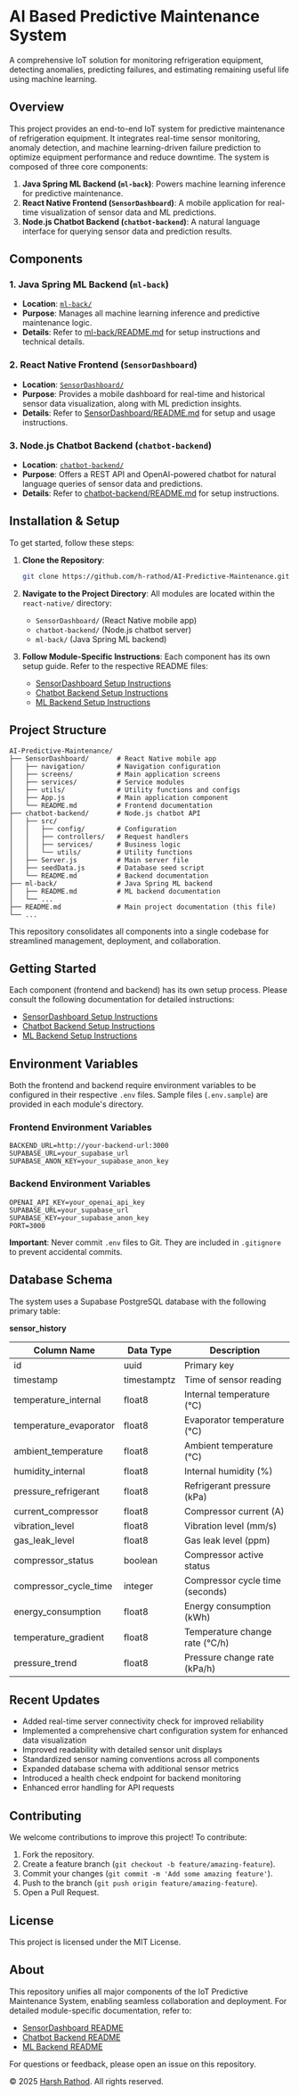 # AI Based Predictive Maintenance System

A comprehensive IoT solution for monitoring refrigeration equipment, detecting anomalies, predicting failures, and estimating remaining useful life using machine learning.

## Overview

This project provides an end-to-end IoT system for predictive maintenance of refrigeration equipment. It integrates real-time sensor monitoring, anomaly detection, and machine learning-driven failure prediction to optimize equipment performance and reduce downtime. The system is composed of three core components:

1. **Java Spring ML Backend (`ml-back`)**: Powers machine learning inference for predictive maintenance.
2. **React Native Frontend (`SensorDashboard`)**: A mobile application for real-time visualization of sensor data and ML predictions.
3. **Node.js Chatbot Backend (`chatbot-backend`)**: A natural language interface for querying sensor data and prediction results.

## Components

### 1. Java Spring ML Backend (`ml-back`)
- **Location**: [`ml-back/`](./ml-back/README.md)
- **Purpose**: Manages all machine learning inference and predictive maintenance logic.
- **Details**: Refer to [ml-back/README.md](./ml-back/README.md) for setup instructions and technical details.

### 2. React Native Frontend (`SensorDashboard`)
- **Location**: [`SensorDashboard/`](./SensorDashboard/README.md)
- **Purpose**: Provides a mobile dashboard for real-time and historical sensor data visualization, along with ML prediction insights.
- **Details**: Refer to [SensorDashboard/README.md](./SensorDashboard/README.md) for setup and usage instructions.

### 3. Node.js Chatbot Backend (`chatbot-backend`)
- **Location**: [`chatbot-backend/`](./chatbot-backend/README.md)
- **Purpose**: Offers a REST API and OpenAI-powered chatbot for natural language queries of sensor data and predictions.
- **Details**: Refer to [chatbot-backend/README.md](./chatbot-backend/README.md) for setup instructions.

## Installation & Setup

To get started, follow these steps:

1. **Clone the Repository**:
   ```bash
   git clone https://github.com/h-rathod/AI-Predictive-Maintenance.git
   ```

2. **Navigate to the Project Directory**: All modules are located within the `react-native/` directory:
   - `SensorDashboard/` (React Native mobile app)
   - `chatbot-backend/` (Node.js chatbot server)
   - `ml-back/` (Java Spring ML backend)

3. **Follow Module-Specific Instructions**: Each component has its own setup guide. Refer to the respective README files:
   - [SensorDashboard Setup Instructions](./SensorDashboard/README.md)
   - [Chatbot Backend Setup Instructions](./chatbot-backend/README.md)
   - [ML Backend Setup Instructions](./ml-back/README.md)

## Project Structure

```
AI-Predictive-Maintenance/
├── SensorDashboard/       # React Native mobile app
│   ├── navigation/        # Navigation configuration
│   ├── screens/           # Main application screens
│   ├── services/          # Service modules
│   ├── utils/             # Utility functions and configs
│   ├── App.js             # Main application component
│   └── README.md          # Frontend documentation
├── chatbot-backend/       # Node.js chatbot API
│   ├── src/
│   │   ├── config/        # Configuration
│   │   ├── controllers/   # Request handlers
│   │   ├── services/      # Business logic
│   │   └── utils/         # Utility functions
│   ├── Server.js          # Main server file
│   ├── seedData.js        # Database seed script
│   └── README.md          # Backend documentation
├── ml-back/               # Java Spring ML backend
│   ├── README.md          # ML backend documentation
│   └── ...
├── README.md              # Main project documentation (this file)
└── ...
```

This repository consolidates all components into a single codebase for streamlined management, deployment, and collaboration.

## Getting Started

Each component (frontend and backend) has its own setup process. Please consult the following documentation for detailed instructions:

- [SensorDashboard Setup Instructions](./SensorDashboard/README.md)
- [Chatbot Backend Setup Instructions](./chatbot-backend/README.md)
- [ML Backend Setup Instructions](./ml-back/README.md)

## Environment Variables

Both the frontend and backend require environment variables to be configured in their respective `.env` files. Sample files (`.env.sample`) are provided in each module's directory.

### Frontend Environment Variables

```
BACKEND_URL=http://your-backend-url:3000
SUPABASE_URL=your_supabase_url
SUPABASE_ANON_KEY=your_supabase_anon_key
```

### Backend Environment Variables

```
OPENAI_API_KEY=your_openai_api_key
SUPABASE_URL=your_supabase_url
SUPABASE_KEY=your_supabase_anon_key
PORT=3000
```

**Important**: Never commit `.env` files to Git. They are included in `.gitignore` to prevent accidental commits.

## Database Schema

The system uses a Supabase PostgreSQL database with the following primary table:

**sensor_history**

| Column Name               | Data Type    | Description                         |
|---------------------------|--------------|-------------------------------------|
| id                        | uuid         | Primary key                         |
| timestamp                 | timestamptz  | Time of sensor reading              |
| temperature_internal      | float8       | Internal temperature (°C)           |
| temperature_evaporator    | float8       | Evaporator temperature (°C)         |
| ambient_temperature       | float8       | Ambient temperature (°C)            |
| humidity_internal         | float8       | Internal humidity (%)               |
| pressure_refrigerant      | float8       | Refrigerant pressure (kPa)          |
| current_compressor        | float8       | Compressor current (A)              |
| vibration_level           | float8       | Vibration level (mm/s)              |
| gas_leak_level            | float8       | Gas leak level (ppm)                |
| compressor_status         | boolean      | Compressor active status            |
| compressor_cycle_time     | integer      | Compressor cycle time (seconds)     |
| energy_consumption        | float8       | Energy consumption (kWh)            |
| temperature_gradient      | float8       | Temperature change rate (°C/h)      |
| pressure_trend            | float8       | Pressure change rate (kPa/h)        |

## Recent Updates

- Added real-time server connectivity check for improved reliability
- Implemented a comprehensive chart configuration system for enhanced data visualization
- Improved readability with detailed sensor unit displays
- Standardized sensor naming conventions across all components
- Expanded database schema with additional sensor metrics
- Introduced a health check endpoint for backend monitoring
- Enhanced error handling for API requests

## Contributing

We welcome contributions to improve this project! To contribute:

1. Fork the repository.
2. Create a feature branch (`git checkout -b feature/amazing-feature`).
3. Commit your changes (`git commit -m 'Add some amazing feature'`).
4. Push to the branch (`git push origin feature/amazing-feature`).
5. Open a Pull Request.

## License

This project is licensed under the MIT License.

## About

This repository unifies all major components of the IoT Predictive Maintenance System, enabling seamless collaboration and deployment. For detailed module-specific documentation, refer to:

- [SensorDashboard README](./SensorDashboard/README.md)
- [Chatbot Backend README](./chatbot-backend/README.md)
- [ML Backend README](./ml-back/README.md)

For questions or feedback, please open an issue on this repository.

© 2025 [Harsh Rathod](https://h-rathod.github.io). All rights reserved.
